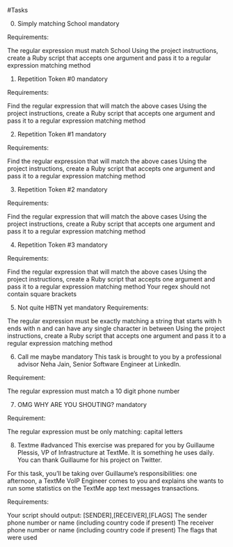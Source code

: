 #Tasks

0. Simply matching School
mandatory


Requirements:

The regular expression must match School
Using the project instructions, create a Ruby script that accepts one argument and pass it to a regular expression matching method



1. Repetition Token #0
mandatory


Requirements:

Find the regular expression that will match the above cases
Using the project instructions, create a Ruby script that accepts one argument and pass it to a regular expression matching method



2. Repetition Token #1
mandatory


Requirements:

Find the regular expression that will match the above cases
Using the project instructions, create a Ruby script that accepts one argument and pass it to a regular expression matching method



3. Repetition Token #2
mandatory


Requirements:

Find the regular expression that will match the above cases
Using the project instructions, create a Ruby script that accepts one argument and pass it to a regular expression matching method



4. Repetition Token #3
mandatory


Requirements:

Find the regular expression that will match the above cases
Using the project instructions, create a Ruby script that accepts one argument and pass it to a regular expression matching method
Your regex should not contain square brackets


5. Not quite HBTN yet
mandatory
Requirements:

The regular expression must be exactly matching a string that starts with h ends with n and can have any single character in between
Using the project instructions, create a Ruby script that accepts one argument and pass it to a regular expression matching method



6. Call me maybe
mandatory
This task is brought to you by a professional advisor Neha Jain, Senior Software Engineer at LinkedIn.

Requirement:

The regular expression must match a 10 digit phone number


7. OMG WHY ARE YOU SHOUTING?
mandatory


Requirement:

The regular expression must be only matching: capital letters

8. Textme
#advanced
This exercise was prepared for you by Guillaume Plessis, VP of Infrastructure at TextMe. It is something he uses daily. You can thank Guillaume for his project on Twitter.

For this task, you’ll be taking over Guillaume’s responsibilities: one afternoon, a TextMe VoIP Engineer comes to you and explains she wants to run some statistics on the TextMe app text messages transactions.

Requirements:

Your script should output: [SENDER],[RECEIVER],[FLAGS]
The sender phone number or name (including country code if present)
The receiver phone number or name (including country code if present)
The flags that were used
